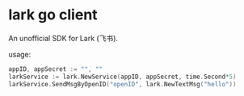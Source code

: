 # lark go client

An unofficial SDK for Lark (飞书).

usage:

```go
appID, appSecret := "", ""
larkService := lark.NewService(appID, appSecret, time.Second*5)
larkService.SendMsgByOpenID("openID", lark.NewTextMsg("hello"))
```